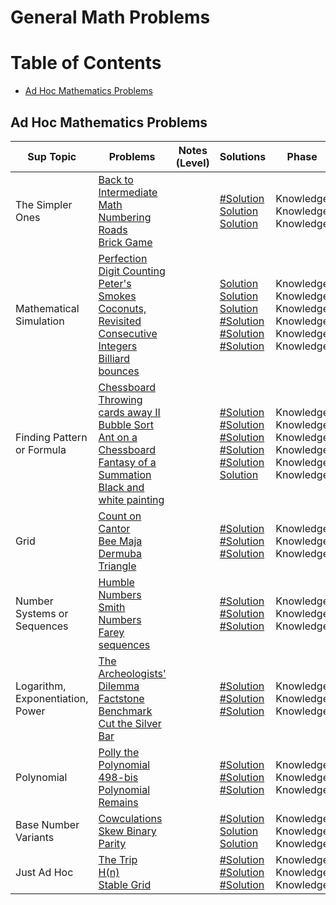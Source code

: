 # General Math Problems

Table of Contents
=================
- [Ad Hoc Mathematics Problems](#ad-hoc-mathematics-problems)


## Ad Hoc Mathematics Problems
Sup Topic    | Problems | Notes (Level)| Solutions| Phase
-------------| -------------   |-------------| -------------|-------------
The Simpler Ones| [Back to Intermediate Math](https://uva.onlinejudge.org/index.php?option=com_onlinejudge&Itemid=8&category=24&page=show_problem&problem=1714)<br>  [Numbering Roads](https://uva.onlinejudge.org/index.php?option=com_onlinejudge&Itemid=8&category=24&page=show_problem&problem=2823)<br>  [Brick Game](https://uva.onlinejudge.org/index.php?option=com_onlinejudge&Itemid=8&category=24&page=show_problem&problem=2986)<br>  | |[#Solution]()<br> [Solution](https://github.com/basmaashouur/Competitive-Programming/blob/master/Solutions-library/mathematics-solutions/General-math-solutions/11723-UVa.cpp)<br> [Solution](https://github.com/basmaashouur/Competitive-Programming/blob/master/Solutions-library/mathematics-solutions/General-math-solutions/11875-UVa.cpp)<br> | Knowledge<br> Knowledge<br> Knowledge<br>| 
Mathematical Simulation| [Perfection](https://uva.onlinejudge.org/index.php?option=com_onlinejudge&Itemid=8&category=24&page=show_problem&problem=318)<br>  [Digit Counting](https://uva.onlinejudge.org/index.php?option=com_onlinejudge&Itemid=8&category=24&page=show_problem&problem=3666)<br>  [Peter's Smokes](https://uva.onlinejudge.org/index.php?option=com_onlinejudge&Itemid=8&category=24&page=show_problem&problem=1287)<br>  [Coconuts, Revisited](https://uva.onlinejudge.org/index.php?option=com_onlinejudge&Itemid=8&category=24&page=show_problem&problem=557)<br>  [Consecutive Integers](https://uva.onlinejudge.org/index.php?option=com_onlinejudge&Itemid=8&category=24&page=show_problem&problem=2221)<br>  [Billiard bounces](https://uva.onlinejudge.org/index.php?option=com_onlinejudge&Itemid=8&category=24&page=show_problem&problem=2071)<br> | |[Solution](https://github.com/basmaashouur/Competitive-Programming/blob/master/Solutions-library/mathematics-solutions/General-math-solutions/382-UVa.cpp)<br> [Solution](https://github.com/basmaashouur/Competitive-Programming/blob/master/Solutions-library/mathematics-solutions/General-math-solutions/1225-UVa.cpp)<br> [Solution](https://github.com/basmaashouur/Competitive-Programming/blob/master/Solutions-library/mathematics-solutions/General-math-solutions/10346-UVa.cpp)<br> [#Solution]()<br> [#Solution]()<br> [#Solution]()<br>| Knowledge<br> Knowledge<br> Knowledge<br> Knowledge<br> Knowledge<br> Knowledge<br>| 
Finding Pattern or Formula| [Chessboard](https://uva.onlinejudge.org/index.php?option=com_onlinejudge&Itemid=8&category=24&page=show_problem&problem=1692)<br>  [Throwing cards away II](https://uva.onlinejudge.org/index.php?option=com_onlinejudge&Itemid=8&category=24&page=show_problem&problem=1881)<br>  [Bubble Sort](https://uva.onlinejudge.org/index.php?option=com_onlinejudge&Itemid=8&category=24&page=show_problem&problem=3155)<br>  [Ant on a Chessboard](https://uva.onlinejudge.org/index.php?option=com_onlinejudge&Itemid=8&category=24&page=show_problem&problem=1102)<br>  [Fantasy of a Summation](https://uva.onlinejudge.org/index.php?option=com_onlinejudge&Itemid=8&category=24&page=show_problem&problem=2765)<br>  [Black and white painting](https://uva.onlinejudge.org/index.php?option=com_onlinejudge&Itemid=8&category=24&page=show_problem&problem=2172)<br> | |[#Solution]()<br> [#Solution]()<br> [#Solution]()<br> [#Solution]()<br> [#Solution]()<br> [Solution](https://github.com/basmaashouur/Competitive-Programming/blob/master/Solutions-library/mathematics-solutions/General-math-solutions/11231-UVa.cpp)<br>| Knowledge<br> Knowledge<br> Knowledge<br> Knowledge<br> Knowledge<br> Knowledge<br>| 
Grid| [Count on Cantor](https://uva.onlinejudge.org/index.php?option=com_onlinejudge&Itemid=8&category=24&page=show_problem&problem=200)<br>  [Bee Maja](https://uva.onlinejudge.org/index.php?option=com_onlinejudge&Itemid=8&category=24&page=show_problem&problem=1123)<br>  [Dermuba Triangle](https://uva.onlinejudge.org/index.php?option=com_onlinejudge&Itemid=8&category=24&page=show_problem&problem=1174)<br>  | |[#Solution]()<br> [#Solution]()<br> [#Solution]()<br> | Knowledge<br> Knowledge<br> Knowledge<br>| 
Number Systems or Sequences| [Humble Numbers](https://uva.onlinejudge.org/index.php?option=com_onlinejudge&Itemid=8&category=24&page=show_problem&problem=384)<br>  [Smith Numbers](https://uva.onlinejudge.org/index.php?option=com_onlinejudge&Itemid=8&category=24&page=show_problem&problem=983)<br>  [Farey sequences](https://uva.onlinejudge.org/index.php?option=com_onlinejudge&Itemid=8&category=24&page=show_problem&problem=1349)<br>  | |[#Solution]()<br> [#Solution]()<br> [#Solution]()<br> | Knowledge<br> Knowledge<br> Knowledge<br>| 
Logarithm, Exponentiation, Power| [The Archeologists' Dilemma](https://uva.onlinejudge.org/index.php?option=com_onlinejudge&Itemid=8&category=24&page=show_problem&problem=642)<br>  [Factstone Benchmark](https://uva.onlinejudge.org/index.php?option=com_onlinejudge&Itemid=8&category=24&page=show_problem&problem=1857)<br>  [Cut the Silver Bar](https://uva.onlinejudge.org/index.php?option=com_onlinejudge&Itemid=8&category=24&page=show_problem&problem=2947)<br>  | |[#Solution]()<br> [#Solution]()<br> [#Solution]()<br> | Knowledge<br> Knowledge<br> Knowledge<br>| 
Polynomial| [Polly the Polynomial](https://uva.onlinejudge.org/index.php?option=com_onlinejudge&Itemid=8&category=24&page=show_problem&problem=439)<br>  [498-bis](https://uva.onlinejudge.org/index.php?option=com_onlinejudge&Itemid=8&category=24&page=show_problem&problem=1209)<br>  [Polynomial Remains](https://uva.onlinejudge.org/index.php?option=com_onlinejudge&Itemid=8&category=24&page=show_problem&problem=1527)<br>  | |[#Solution]()<br> [#Solution]()<br> [#Solution]()<br> | Knowledge<br> Knowledge<br> Knowledge<br>| 
Base Number Variants| [Cowculations](https://uva.onlinejudge.org/index.php?option=com_onlinejudge&Itemid=8&category=24&page=show_problem&problem=313)<br>  [Skew Binary](https://uva.onlinejudge.org/index.php?option=com_onlinejudge&Itemid=8&category=24&page=show_problem&problem=516)<br>  [Parity](https://uva.onlinejudge.org/index.php?option=com_onlinejudge&Itemid=8&category=24&page=show_problem&problem=1872)<br>  | |[#Solution]()<br> [Solution](https://github.com/basmaashouur/Competitive-Programming/blob/master/Solutions-library/mathematics-solutions/General-math-solutions/575-UVa.cpp)<br> [Solution](https://github.com/basmaashouur/Competitive-Programming/blob/master/Solutions-library/mathematics-solutions/General-math-solutions/10931-UVa.cpp)<br> | Knowledge<br> Knowledge<br> Knowledge<br>| 
Just Ad Hoc| [The Trip](https://uva.onlinejudge.org/index.php?option=com_onlinejudge&Itemid=8&category=24&page=show_problem&problem=1078)<br>  [H(n)](https://uva.onlinejudge.org/index.php?option=com_onlinejudge&Itemid=8&category=24&page=show_problem&problem=2521)<br>  [Stable Grid](https://uva.onlinejudge.org/index.php?option=com_onlinejudge&Itemid=8&category=24&page=show_problem&problem=3187)<br>  | |[#Solution]()<br> [#Solution]()<br> [#Solution]()<br> | Knowledge<br> Knowledge<br> Knowledge<br>| 
